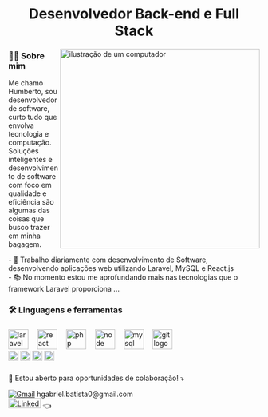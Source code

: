 <h1 align="center">Desenvolvedor Back-end e Full Stack</h1>

<img src="https://raw.githubusercontent.com/MicaelliMedeiros/micaellimedeiros/master/image/computer-illustration.png" alt="ilustração de um computador" min-width="400px" max-width="400px" width="400px" align="right">

<p align="left"> 
  <h3 align="left">👩‍💻 Sobre mim</h3>
  Me chamo Humberto, sou desenvolvedor de software, curto tudo que envolva tecnologia e computação. Soluções inteligentes e desenvolvimento de software com foco em qualidade e eficiência são algumas das coisas que busco trazer em minha bagagem.<br>
</p>

<p align="left">- 🔨 Trabalho diariamente com desenvolvimento de Software, desenvolvendo aplicações web utilizando Laravel, MySQL e React.js<br>- 📚 No momento estou me aprofundando mais nas tecnologias que o framework Laravel proporciona ...</p>

###

<h3 align="left">🛠 Linguagens e ferramentas</h3>

###
  <div align="left">
  <img src="https://cdn.jsdelivr.net/gh/devicons/devicon@latest/icons/laravel/laravel-original.svg" height="40" alt="laravel logo"  />
  <img width="10" />
  <img src="https://cdn.jsdelivr.net/gh/devicons/devicon@latest/icons/react/react-original.svg" height="40" alt="react logo"  />
  <img width="10" />
  <img src="https://cdn.jsdelivr.net/gh/devicons/devicon@latest/icons/php/php-original.svg" height="40" alt="php logo"  />
  <img width="10" />
  <img src="https://cdn.jsdelivr.net/gh/devicons/devicon@latest/icons/nodejs/nodejs-plain-wordmark.svg" height="40" alt="node logo" />
  <img width="10" />
  <img src="https://cdn.jsdelivr.net/gh/devicons/devicon@latest/icons/mysql/mysql-original-wordmark.svg" height="40" alt="mysql logo"  />
  <img width="10" />
  <img src="https://cdn.jsdelivr.net/gh/devicons/devicon@latest/icons/git/git-original.svg" height="40" alt="git logo"  />
</div>

<div align="left">
  <img src="https://cdn.jsdelivr.net/gh/devicons/devicon/icons/docker/docker-plain-wordmark.svg" height="20" alt="docker logo"  />
  <img src="https://cdn.jsdelivr.net/gh/devicons/devicon@latest/icons/javascript/javascript-original.svg" height="20" alt="javascript logo"  />
  <img src="https://cdn.jsdelivr.net/gh/devicons/devicon@latest/icons/html5/html5-original.svg" height="20" alt="html logo"  />
  <img src="https://cdn.jsdelivr.net/gh/devicons/devicon@latest/icons/css3/css3-original.svg" height="20" alt="css logo"  />
</div>

###

<p align="left">
  📩 Estou aberto para oportunidades de colaboração! ⤵️
</p>

<p align="left">
  <a href="" title="Gmail">
  <img src="https://img.shields.io/badge/-Gmail-FF0000?style=flat-square&labelColor=FF0000&logo=gmail&logoColor=white&link=LINK-DO-SEU-GMAIL" alt="Gmail"/></a>
  hgabriel.batista0@gmail.com
  <br>
  <a href="https://www.linkedin.com/in/humberto-gabriel/" title="LinkedIn">
  <img src="https://img.shields.io/badge/-Linkedin-0e76a8?style=flat-square&logo=Linkedin&logoColor=white&link=LINK-DO-SEU-LINKEDIN" width="65" height="20" alt="LinkedIn"/></a>
  👈
</p>

